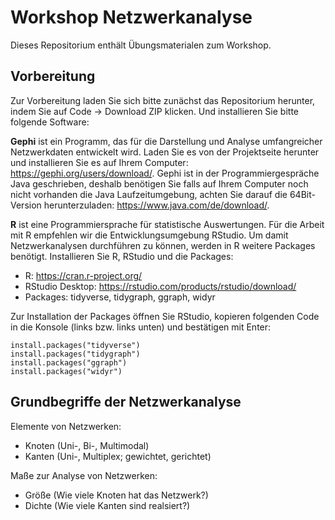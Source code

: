 # Workshop Netzwerkanalyse

Dieses Repositorium enthält Übungsmaterialen zum Workshop. 

## Vorbereitung
Zur Vorbereitung laden Sie sich bitte zunächst das Repositorium herunter, indem Sie auf Code -> Download ZIP klicken. Und installieren Sie bitte folgende Software:

**Gephi**
ist ein Programm, das für die Darstellung und Analyse umfangreicher Netzwerkdaten entwickelt wird. Laden Sie es von der Projektseite herunter und installieren Sie es auf Ihrem Computer: https://gephi.org/users/download/. Gephi ist in der Programmiergespräche Java geschrieben, deshalb benötigen Sie falls auf Ihrem Computer noch nicht vorhanden die Java Laufzeitumgebung, achten Sie darauf die 64Bit-Version herunterzuladen: https://www.java.com/de/download/.


**R**
ist eine Programmiersprache für statistische Auswertungen. Für die Arbeit mit R empfehlen wir die Entwicklungsumgebung RStudio. Um damit Netzwerkanalysen durchführen zu können, werden in R weitere Packages benötigt. Installieren Sie R, RStudio und die Packages:

- R: https://cran.r-project.org/
- RStudio Desktop: https://rstudio.com/products/rstudio/download/
- Packages: tidyverse, tidygraph, ggraph, widyr

Zur Installation der Packages öffnen Sie RStudio, kopieren folgenden Code in die Konsole (links bzw. links unten) und bestätigen mit Enter:
```
install.packages("tidyverse")
install.packages("tidygraph")
install.packages("ggraph")
install.packages("widyr")
```

## Grundbegriffe der Netzwerkanalyse
Elemente von Netzwerken: 
- Knoten (Uni-, Bi-, Multimodal)
- Kanten (Uni-, Multiplex; gewichtet, gerichtet)

Maße zur Analyse von Netzwerken: 
- Größe (Wie viele Knoten hat das Netzwerk?) 
- Dichte (Wie viele Kanten sind realsiert?)

